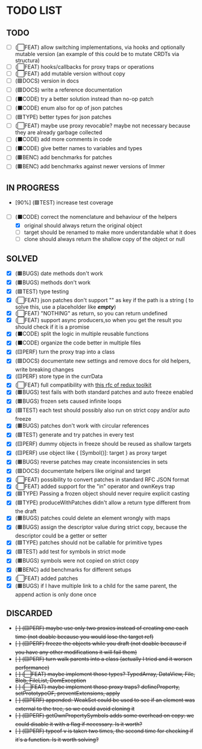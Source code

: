 # TODO LIST

## TODO

- [ ] (⬜FEAT) allow switching implementations, via hooks and optionally mutable version (an example of this could be to mutate CRDTs via structura)
- [ ] (⬜FEAT) hooks/callbacks for proxy traps or operations
- [ ] (⬜FEAT) add mutable version without copy
- [ ] (🟪DOCS) version in docs
- [ ] (🟪DOCS) write a reference documentation
- [ ] (⬛CODE) try a better solution instead than no-op patch
- [ ] (⬛CODE) enum also for op of json patches
- [ ] (🟦TYPE) better types for json patches
- [ ] (⬜FEAT) maybe use proxy revocable? maybe not necessary because they are already garbage collected
- [ ] (⬛CODE) add more comments in code
- [ ] (⬛CODE) give better names to variables and types
- [ ] (🟫BENC) add benchmarks for patches
- [ ] (🟫BENC) add benchmarks against newer versions of Immer

## IN PROGRESS

- [90%] (🟩TEST) increase test coverage
- [ ] (⬛CODE) correct the nomenclature and behaviour of the helpers
    - [x] original should always return the original object
    - [ ] target should be renamed to make more understandable what it does
    - [ ] clone should always return the shallow copy of the object or null

## SOLVED
- [x] (🟧BUGS) date methods don't work
- [x] (🟧BUGS) methods don't work
- [x] (🟩TEST) type testing
- [x] (⬜FEAT) json patches don't support "" as key if the path is a string ( to solve this, use a placeholder like ___empty___)
- [x] (⬜FEAT) "NOTHING" as return, so you can return undefined
- [x] (⬜FEAT) support async producers,so  when you get the result you should check if it is a promise
- [x] (⬛CODE) split the logic in multiple reusable functions
- [x] (⬛CODE) organize the code better in multiple files
- [x] (🟨PERF) turn the proxy trap into a class
- [x] (🟪DOCS) documentate new settings and remove docs for old helpers, write breaking changes
- [x] (🟨PERF) store type in the currData
- [x] (⬜FEAT) full compatibility with [this rfc of redux toolkit](https://github.com/reduxjs/redux-toolkit/pull/3074)
- [x] (🟧BUGS) test fails with both standard patches and auto freeze enabled
- [x] (🟧BUGS) frozen sets caused infinite loops
- [x] (🟩TEST) each test should possibly also run on strict copy and/or auto freeze
- [x] (🟧BUGS) patches don't work with circular references
- [x] (🟩TEST) generate and try patches in every test
- [x] (🟨PERF) dummy objects in freeze should be reused as shallow targets
- [x] (🟨PERF) use object like { [Symbol()]: target } as proxy target
- [x] (🟧BUGS) reverse patches may create inconsistencies in sets
- [x] (🟪DOCS) documentate helpers like original and target
- [x] (⬜FEAT) possibility to convert patches in standard RFC JSON format
- [x] (⬜FEAT) added support for the "in" operator and ownKeys trap
- [x] (🟦TYPE) Passing a frozen object should never require explicit casting
- [x] (🟦TYPE) produceWithPatches didn't allow a return type different from the draft
- [x] (🟧BUGS) patches could delete an element wrongly with maps
- [x] (🟧BUGS) assign the descriptor value during strict copy, because the descriptor could be a getter or setter
- [x] (🟦TYPE) patches should not be callable for primitive types
- [x] (🟩TEST) add test for symbols in strict mode 
- [x] (🟧BUGS) symbols were not copied on strict copy
- [x] (🟫BENC) add benchmarks for different setups
- [x] (⬜FEAT) added patches
- [x] (🟧BUGS) if I have multiple link to a child for the same parent, the append action is only done once

## DISCARDED

- ~~[ ] (🟨PERF) maybe use only two proxies instead of creating one each time (not doable because you would lose the target ref)~~
- ~~[ ] (🟨PERF) freeze the objects while you draft (not doable because if you have any other modifications it will fail them)~~
- ~~[ ] (🟨PERF) turn walk parents into a class (actually I tried and it worsen performance)~~
- ~~[ ] (⬜FEAT) maybe implement those types? TypedArray, DataView, File, Blob, FileList, DomException~~
- ~~[ ] (⬜FEAT) maybe implement those proxy traps? defineProperty, setPrototypeOF, preventExtensions, apply~~
- ~~[ ] (🟨PERF) appended: WeakSet could be used to see if an element was external to the tree, so we could avoid cloning it~~
- ~~[ ] (🟨PERF) getOwnPropertySymbols adds some overhead on copy: we could disable it with a flag if necessary. Is it worth?~~
- ~~[ ] (🟨PERF) typeof v is taken two times, the second time for checking if it's a function. Is it worth solving?~~


